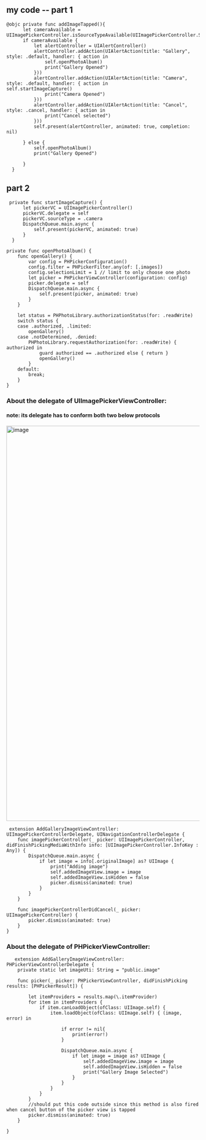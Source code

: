 ## my code -- part 1

    @objc private func addImageTapped(){
          let cameraAvailable = UIImagePickerController.isSourceTypeAvailable(UIImagePickerController.SourceType.camera)
          if cameraAvailable {
              let alertController = UIAlertController()
              alertController.addAction(UIAlertAction(title: "Gallery", style: .default, handler: { action in
                  self.openPhotoAlbum()
                  print("Gallery Opened")
              }))
              alertController.addAction(UIAlertAction(title: "Camera", style: .default, handler: { action in                self.startImageCapture()
                  print("Camera Opened")
              }))
              alertController.addAction(UIAlertAction(title: "Cancel", style: .cancel, handler: { action in
                  print("Cancel selected")
              }))
              self.present(alertController, animated: true, completion: nil)

          } else {
              self.openPhotoAlbum()
              print("Gallery Opened")

          }
      }
      
## part 2
     private func startImageCapture() {  
          let pickerVC = UIImagePickerController()
          pickerVC.delegate = self
          pickerVC.sourceType = .camera
          DispatchQueue.main.async {
              self.present(pickerVC, animated: true)
          }
      }
    
    private func openPhotoAlbum() {
        func openGallery() {
            var config = PHPickerConfiguration()
            config.filter = PHPickerFilter.any(of: [.images])
            config.selectionLimit = 1 // limit to only choose one photo
            let picker = PHPickerViewController(configuration: config)
            picker.delegate = self
            DispatchQueue.main.async {
                self.present(picker, animated: true)
            }
        }
        
        let status = PHPhotoLibrary.authorizationStatus(for: .readWrite)
        switch status {
        case .authorized, .limited:
            openGallery()
        case .notDetermined, .denied:
            PHPhotoLibrary.requestAuthorization(for: .readWrite) { authorized in
                guard authorized == .authorized else { return }
                openGallery()
            }
        default:
            break;
        }
    }
      
 ### About the delegate of UIImagePickerViewController:
 #### note: its delegate has to conform both two below protocols
 <img width="1029" alt="image" src="https://user-images.githubusercontent.com/81428296/210666481-7b2f824f-ca13-4346-8a9d-5d1b001285bc.png">

     extension AddGalleryImageViewController: UIImagePickerControllerDelegate, UINavigationControllerDelegate {
        func imagePickerController(_ picker: UIImagePickerController, didFinishPickingMediaWithInfo info: [UIImagePickerController.InfoKey : Any]) {
            DispatchQueue.main.async {
                if let image = info[.originalImage] as? UIImage {
                    print("Adding image")
                    self.addedImageView.image = image
                    self.addedImageView.isHidden = false
                    picker.dismiss(animated: true)
                }
            }
        }

        func imagePickerControllerDidCancel(_ picker: UIImagePickerController) {
            picker.dismiss(animated: true)
        }
    }
    
   ### About the delegate of PHPickerViewController:
       extension AddGalleryImageViewController: PHPickerViewControllerDelegate {
        private static let imageUti: String = "public.image"

        func picker(_ picker: PHPickerViewController, didFinishPicking results: [PHPickerResult]) {

            let itemProviders = results.map(\.itemProvider)
            for item in itemProviders {
                if item.canLoadObject(ofClass: UIImage.self) {
                    item.loadObject(ofClass: UIImage.self) { (image, error) in

                        if error != nil{
                            print(error!)
                        }

                        DispatchQueue.main.async {
                            if let image = image as? UIImage {
                                self.addedImageView.image = image
                                self.addedImageView.isHidden = false
                                print("Gallery Image Selected")
                            }
                        }
                    }
                }
            }
            //should put this code outside since this method is also fired when cancel button of the picker view is tapped
            picker.dismiss(animated: true)
        }

    }
